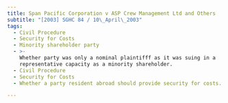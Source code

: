 ```yaml
---
title: Span Pacific Corporation v ASP Crew Management Ltd and Others
subtitle: "[2003] SGHC 84 / 10\_April\_2003"
tags:
  - Civil Procedure
  - Security for Costs
  - Minority shareholder party
  - >-
    Whether party was only a nominal plaintifff as it was suing in a
    representative capacity as a minority shareholder.
  - Civil Procedure
  - Security for Costs
  - Whether a party resident abroad should provide security for costs.

---
```


